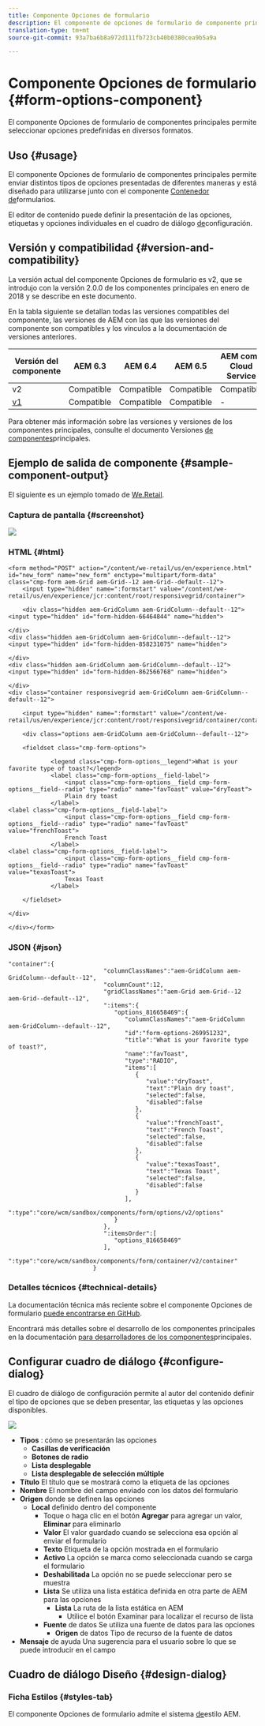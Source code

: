 ```yaml
---
title: Componente Opciones de formulario
description: El componente de opciones de formulario de componente principal permite seleccionar opciones predefinidas en diversos formatos.
translation-type: tm+mt
source-git-commit: 93a7ba6b8a972d111fb723cb40b0380cea9b5a9a

---
```



# Componente Opciones de formulario {#form-options-component}

El componente Opciones de formulario de componentes principales permite seleccionar opciones predefinidas en diversos formatos.

## Uso {#usage}

El componente Opciones de formulario de componentes principales permite enviar distintos tipos de opciones presentadas de diferentes maneras y está diseñado para utilizarse junto con el componente [Contenedor de](form-container.md)formularios.

El editor de contenido puede definir la presentación de las opciones, etiquetas y opciones individuales en el cuadro de diálogo [de](#configure-dialog)configuración.

## Versión y compatibilidad {#version-and-compatibility}

La versión actual del componente Opciones de formulario es v2, que se introdujo con la versión 2.0.0 de los componentes principales en enero de 2018 y se describe en este documento.

En la tabla siguiente se detallan todas las versiones compatibles del componente, las versiones de AEM con las que las versiones del componente son compatibles y los vínculos a la documentación de versiones anteriores.

| Versión del componente | AEM 6.3 | AEM 6.4 | AEM 6.5 | AEM como Cloud Service |
|--- |--- |--- |--- |---|
| v2 | Compatible | Compatible | Compatible | Compatible |
| [v1](/help/components/v1/form-options-v1.md) | Compatible | Compatible | Compatible | - |

Para obtener más información sobre las versiones y versiones de los componentes principales, consulte el documento Versiones [de componentes](/help/versions.md)principales.

## Ejemplo de salida de componente {#sample-component-output}

El siguiente es un ejemplo tomado de [We.Retail](https://docs.adobe.com/content/help/en/experience-manager-65/developing/bestpractices/we-retail/we-retail.html).

### Captura de pantalla {#screenshot}

![](/help/assets/screen_shot_2018-01-12at113648.png)

### HTML {#html}

```
<form method="POST" action="/content/we-retail/us/en/experience.html" id="new_form" name="new_form" enctype="multipart/form-data" class="cmp-form aem-Grid aem-Grid--12 aem-Grid--default--12">
    <input type="hidden" name=":formstart" value="/content/we-retail/us/en/experience/jcr:content/root/responsivegrid/container">
    
    <div class="hidden aem-GridColumn aem-GridColumn--default--12">
<input type="hidden" id="form-hidden-66464844" name="hidden">

</div>
<div class="hidden aem-GridColumn aem-GridColumn--default--12">
<input type="hidden" id="form-hidden-858231075" name="hidden">

</div>
<div class="hidden aem-GridColumn aem-GridColumn--default--12">
<input type="hidden" id="form-hidden-862566768" name="hidden">

</div>
<div class="container responsivegrid aem-GridColumn aem-GridColumn--default--12">

    <input type="hidden" name=":formstart" value="/content/we-retail/us/en/experience/jcr:content/root/responsivegrid/container/container">
    
    <div class="options aem-GridColumn aem-GridColumn--default--12">

    <fieldset class="cmp-form-options">
        
            <legend class="cmp-form-options__legend">What is your favorite type of toast?</legend>
            <label class="cmp-form-options__field-label">
                <input class="cmp-form-options__field cmp-form-options__field--radio" type="radio" name="favToast" value="dryToast">
                Plain dry toast
            </label>
<label class="cmp-form-options__field-label">
                <input class="cmp-form-options__field cmp-form-options__field--radio" type="radio" name="favToast" value="frenchToast">
                French Toast
            </label>
<label class="cmp-form-options__field-label">
                <input class="cmp-form-options__field cmp-form-options__field--radio" type="radio" name="favToast" value="texasToast">
                Texas Toast
            </label>

    </fieldset>

</div>

</div></form>
```

### JSON {#json}

```
"container":{  
                           "columnClassNames":"aem-GridColumn aem-GridColumn--default--12",
                           "columnCount":12,
                           "gridClassNames":"aem-Grid aem-Grid--12 aem-Grid--default--12",
                           ":items":{  
                              "options_816658469":{  
                                 "columnClassNames":"aem-GridColumn aem-GridColumn--default--12",
                                 "id":"form-options-269951232",
                                 "title":"What is your favorite type of toast?",
                                 "name":"favToast",
                                 "type":"RADIO",
                                 "items":[  
                                    {  
                                       "value":"dryToast",
                                       "text":"Plain dry toast",
                                       "selected":false,
                                       "disabled":false
                                    },
                                    {  
                                       "value":"frenchToast",
                                       "text":"French Toast",
                                       "selected":false,
                                       "disabled":false
                                    },
                                    {  
                                       "value":"texasToast",
                                       "text":"Texas Toast",
                                       "selected":false,
                                       "disabled":false
                                    }
                                 ],
                                 ":type":"core/wcm/sandbox/components/form/options/v2/options"
                              }
                           },
                           ":itemsOrder":[  
                              "options_816658469"
                           ],
                           ":type":"core/wcm/sandbox/components/form/container/v2/container"
                        }
```

### Detalles técnicos {#technical-details}

La documentación técnica más reciente sobre el componente Opciones de formulario [puede encontrarse en GitHub](https://adobe.com/go/aem_cmp_tech_form_options_v2).

Encontrará más detalles sobre el desarrollo de los componentes principales en la documentación [para desarrolladores de los componentes](/help/developing/overview.md)principales.

## Configurar cuadro de diálogo {#configure-dialog}

El cuadro de diálogo de configuración permite al autor del contenido definir el tipo de opciones que se deben presentar, las etiquetas y las opciones disponibles.

![](/help/assets/screen_shot_2018-01-12at113153.png)

* **Tipos** : cómo se presentarán las opciones
   * **Casillas de verificación**
   * **Botones de radio**
   * **Lista desplegable**
   * **Lista desplegable de selección múltiple**
* **Título** El título que se mostrará como la etiqueta de las opciones
* **Nombre** El nombre del campo enviado con los datos del formulario
* **Origen** donde se definen las opciones
   * **Local** definido dentro del componente
      * Toque o haga clic en el botón **Agregar** para agregar un valor, **Eliminar** para eliminarlo
      * **Valor** El valor guardado cuando se selecciona esa opción al enviar el formulario
      * **Texto** Etiqueta de la opción mostrada en el formulario
      * **Activo** La opción se marca como seleccionada cuando se carga el formulario
      * **Deshabilitada** La opción no se puede seleccionar pero se muestra
      * **Lista** Se utiliza una lista estática definida en otra parte de AEM para las opciones
         * **Lista** La ruta de la lista estática en AEM
            * Utilice el botón Examinar para localizar el recurso de lista
      * **Fuente** de datos Se utiliza una fuente de datos para las opciones
         * **Origen** de datos Tipo de recurso de la fuente de datos
* **Mensaje** de ayuda Una sugerencia para el usuario sobre lo que se puede introducir en el campo

## Cuadro de diálogo Diseño {#design-dialog}

### Ficha Estilos {#styles-tab}

El componente Opciones de formulario admite el sistema [de](/help/get-started/authoring.md#component-styling)estilo AEM.
